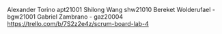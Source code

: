 Alexander Torino apt21001 
Shilong Wang shw21010 
Bereket Wolderufael - bgw21001
Gabriel Zambrano - gaz20004
https://trello.com/b/7S2z2e4z/scrum-board-lab-4
